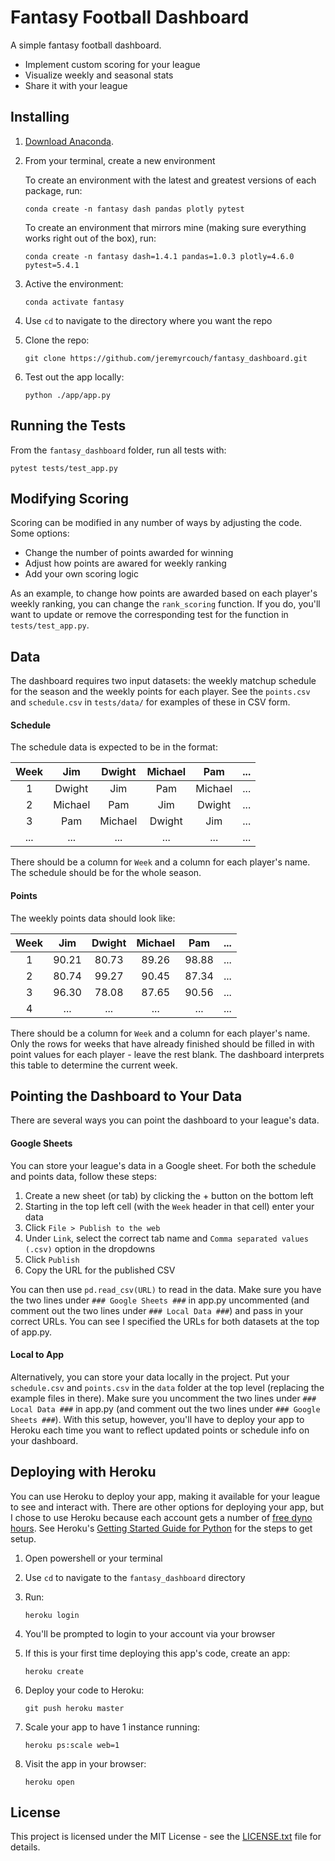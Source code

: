 # Fantasy Football Dashboard

A simple fantasy football dashboard.
- Implement custom scoring for your league
- Visualize weekly and seasonal stats
- Share it with your league

## Installing

1. [Download Anaconda](https://www.anaconda.com/distribution/).
2. From your terminal, create a new environment

   To create an environment with the latest and greatest versions of each package, run:
   ```
   conda create -n fantasy dash pandas plotly pytest
   ```
   To create an environment that mirrors mine (making sure everything works right out of the box), run:
   ```
   conda create -n fantasy dash=1.4.1 pandas=1.0.3 plotly=4.6.0 pytest=5.4.1
   ```

3. Active the environment:
   ```
   conda activate fantasy
   ```

4. Use `cd` to navigate to the directory where you want the repo
5. Clone the repo:
   ```
   git clone https://github.com/jeremyrcouch/fantasy_dashboard.git
   ```

6. Test out the app locally:
   ```
   python ./app/app.py
   ```

## Running the Tests

From the `fantasy_dashboard` folder, run all tests with:
```
pytest tests/test_app.py
```

## Modifying Scoring

Scoring can be modified in any number of ways by adjusting the code.  Some options:
- Change the number of points awarded for winning
- Adjust how points are awared for weekly ranking
- Add your own scoring logic

As an example, to change how points are awarded based on each player's weekly ranking, you can change the `rank_scoring` function.  If you do, you'll want to update or remove the corresponding test for the function in `tests/test_app.py`.

## Data

The dashboard requires two input datasets: the weekly matchup schedule for the season and the weekly points for each player.  See the `points.csv` and `schedule.csv` in `tests/data/` for examples of these in CSV form.

#### Schedule

The schedule data is expected to be in the format:

| Week   | Jim    | Dwight | Michael| Pam    | ...    |
|:------:|:------:|:------:|:------:|:------:|:------:|
| 1      | Dwight | Jim    | Pam    | Michael| ...    |
| 2      | Michael| Pam    | Jim    | Dwight | ...    |
| 3      | Pam    | Michael| Dwight | Jim    | ...    |
| ...    | ...    | ...    | ...    | ...    | ...    |

There should be a column for `Week` and a column for each player's name.  The schedule should be for the whole season.

#### Points

The weekly points data should look like:

| Week   | Jim    | Dwight | Michael| Pam    | ...    |
|:------:|:------:|:------:|:------:|:------:|:------:|
| 1      | 90.21  | 80.73  | 89.26  | 98.88  | ...    |
| 2      | 80.74  | 99.27  | 90.45  | 87.34  | ...    |
| 3      | 96.30  | 78.08  | 87.65  | 90.56  | ...    |
| 4      | ...    | ...    | ...    | ...    | ...    |

There should be a column for `Week` and a column for each player's name.  Only the rows for weeks that have already finished should be filled in with point values for each player - leave the rest blank.  The dashboard interprets this table to determine the current week.

## Pointing the Dashboard to Your Data

There are several ways you can point the dashboard to your league's data.

#### Google Sheets

You can store your league's data in a Google sheet.  For both the schedule and points data, follow these steps:

1. Create a new sheet (or tab) by clicking the + button on the bottom left
2. Starting in the top left cell (with the `Week` header in that cell) enter your data
3. Click `File > Publish to the web`
4. Under `Link`, select the correct tab name and `Comma separated values (.csv)` option in the dropdowns
5. Click `Publish`
6. Copy the URL for the published CSV

You can then use `pd.read_csv(URL)` to read in the data.  Make sure you have the two lines under `### Google Sheets ###` in app.py uncommented (and comment out the two lines under `### Local Data ###`) and pass in your correct URLs.  You can see I specified the URLs for both datasets at the top of app.py.

#### Local to App

Alternatively, you can store your data locally in the project.  Put your `schedule.csv` and `points.csv` in the `data` folder at the top level (replacing the example files in there).  Make sure you uncomment the two lines under `### Local Data ###` in app.py (and comment out the two lines under `### Google Sheets ###`).  With this setup, however, you'll have to deploy your app to Heroku each time you want to reflect updated points or schedule info on your dashboard.

## Deploying with Heroku

You can use Heroku to deploy your app, making it available for your league to see and interact with.  There are other options for deploying your app, but I chose to use Heroku because each account gets a number of [free dyno hours](https://devcenter.heroku.com/articles/free-dyno-hours).  See Heroku's [Getting Started Guide for Python](https://devcenter.heroku.com/articles/getting-started-with-python?singlepage=true) for the steps to get setup.

1. Open powershell or your terminal
2. Use `cd` to navigate to the `fantasy_dashboard` directory
3. Run:
   ```
   heroku login
   ```

4. You'll be prompted to login to your account via your browser
5. If this is your first time deploying this app's code, create an app:
   ```
   heroku create
   ```

6. Deploy your code to Heroku:
   ```
   git push heroku master
   ```
   
7. Scale your app to have 1 instance running:
   ```
   heroku ps:scale web=1
   ```

8. Visit the app in your browser:
   ```
   heroku open
   ```

## License

This project is licensed under the MIT License - see the [LICENSE.txt](LICENSE.txt) file for details.

